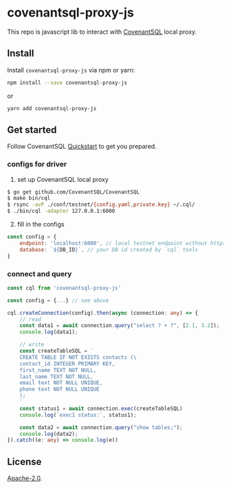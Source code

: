 # covenantsql-proxy-js

This repo is javascript lib to interact with [CovenantSQL](https://github.com/CovenantSQL/CovenantSQL) local proxy.

## Install

Install `covenantsql-proxy-js` via npm or yarn:
```bash
npm install --save covenantsql-proxy-js
```
or
```bash
yarn add covenantsql-proxy-js
```

## Get started
Follow CovenantSQL [Quickstart](https://testnet.covenantsql.io/quickstart) to get you prepared.


### configs for driver

1. set up CovenantSQL local proxy

```bash
$ go get github.com/CovenantSQL/CovenantSQL
$ make bin/cql
$ rsync -avP ./conf/testnet/{config.yaml,private.key} ~/.cql/
$ ./bin/cql -adapter 127.0.0.1:6000
```

2. fill in the configs

```javascript
const config = {
    endpoint: 'localhost:6000', // local testnet endpoint without https
    database: `${DB_ID}`, // your DB id created by `cql` tools
}
```

### connect and query
```typescript
const cql from 'covenantsql-proxy-js'

const config = {...} // see above

cql.createConnection(config).then(async (connection: any) => {
    // read
    const data1 = await connection.query("select ? + ?", [2.1, 3.2]);
    console.log(data1);

    // write
    const createTableSQL = `
    CREATE TABLE IF NOT EXISTS contacts (\
    contact_id INTEGER PRIMARY KEY,
    first_name TEXT NOT NULL,
    last_name TEXT NOT NULL,
    email text NOT NULL UNIQUE,
    phone text NOT NULL UNIQUE
    );
    `
    const status1 = await connection.exec(createTableSQL)
    console.log(`exec1 status:`, status1);

    const data2 = await connection.query("show tables;");
    console.log(data2);
}).catch((e: any) => console.log(e))
```

## License

[Apache-2.0](LICENSE).
